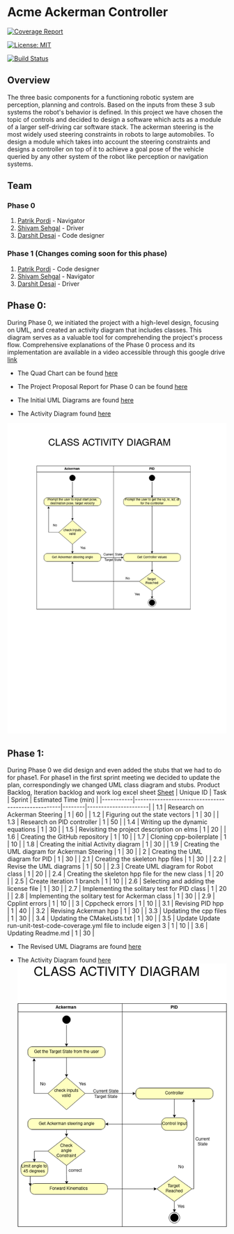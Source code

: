 # Acme Ackerman Controller

[![Coverage Report](https://codecov.io/gh/shivamsehgal77/Acme-Ackerman-Controller/branch/main/graph/badge.svg)](https://codecov.io/gh/shivamsehgal77/Acme-Ackerman-Controller) 

[![License: MIT](https://img.shields.io/badge/License-MIT-blue.svg)](https://opensource.org/licenses/MIT)

[![Build Status](https://github.com/shivamsehgal77/Acme-Ackerman-Controller/actions/workflows/run-unit-test-and-upload-codecov.yml/badge.svg)](https://github.com/shivamsehgal77/Acme-Ackerman-Controller/actions/workflows/run-unit-test-and-upload-codecov.yml)

## Overview

The three basic components for a functioning robotic system are perception, planning and controls. Based on the inputs from these 3 sub systems the robot's behavior is defined. In this project we have chosen the topic of controls and decided to design a software which acts as a module of a larger self-driving car software stack. The ackerman steering is the most widely used steering constraints in robots to large automobiles. To design a module which takes into account the steering constraints and designs a controller on top of it to achieve a goal pose of the vehicle queried by any other system of the robot like perception or navigation systems.

## Team 

### Phase 0
1. [Patrik Pordi](https://www.github.com/patrikpordi) - Navigator
2. [Shivam Sehgal](https://www.github.com/shivamsehgal77) - Driver
3. [Darshit Desai](https://www.github.com/darshit-desai) - Code designer

### Phase 1 (Changes coming soon for this phase)
1. [Patrik Pordi](https://www.github.com/patrikpordi) - Code designer
2. [Shivam Sehgal](https://www.github.com/shivamsehgal77) - Navigator
3. [Darshit Desai](https://www.github.com/darshit-desai) - Driver

## Phase 0:

During Phase 0, we initiated the project with a high-level design, focusing on UML, and created an activity diagram that includes classes. This diagram serves as a valuable tool for comprehending the project's process flow. Comprehensive explanations of the Phase 0 process and its implementation are available in a video accessible through this google drive [link](https://drive.google.com/file/d/1D6kjTWbVGHKaCZbz6bTfUVqyngHtdGbq/view?usp=share_link)

* The Quad Chart can be found [here](https://github.com/shivamsehgal77/Acme-Ackerman-Controller/tree/main/QuadChart/Initial_Phase0)

* The Project Proposal Report for Phase 0 can be found [here](https://github.com/shivamsehgal77/Acme-Ackerman-Controller/blob/main/Reports/Phase0/ENPM808X_Proposal_Phase0_AckermanSteeringControl.pdf)

* The Initial UML Diagrams are found [here](https://github.com/shivamsehgal77/Acme-Ackerman-Controller/tree/main/UML%20diagrams/Initial_Phase0)

* The Activity Diagram found [here](https://github.com/shivamsehgal77/Acme-Ackerman-Controller/blob/main/UML%20diagrams/Initial_Phase0/acme-ackerman-class-diagram.png)

![Acme Ackerman Class Diagram](UML-diagrams/Initial_Phase0/acme-ackerman-class-diagram.png)

## Phase 1:
During Phase 0 we did design and even added the stubs that we had to do for phase1. For phase1 in the first sprint meeting we decided to update the plan, correspondingly we changed UML class diagram and stubs. Product Backlog, Iteration backlog and work log excel sheet [Sheet](https://docs.google.com/spreadsheets/d/1ph1sYep433EigfkVelYI8igBHbYIN74LMEw9CF0V7-I/edit#gid=0 )
| Unique ID | Task                                              | Sprint | Estimated Time (min) |
|-----------|---------------------------------------------------|--------|----------------------|
| 1.1       | Research on Ackerman Steering                     | 1      | 60                   |
| 1.2       | Figuring out the state vectors                    | 1      | 30                   |
| 1.3       | Research on PID controller                        | 1      | 50                   |
| 1.4       | Writing up the dynamic equations                  | 1      | 30                   |
| 1.5       | Revisiting the project description on elms        | 1      | 20                   |
| 1.6       | Creating the GitHub repository                    | 1      | 10                   |
| 1.7       | Cloning cpp-boilerplate                           | 1      | 10                   |
| 1.8       | Creating the initial Activity diagram             | 1      | 30                   |
| 1.9       | Creating the UML diagram for Ackerman Steering    | 1      | 30                   |
| 2         | Creating the UML diagram for PID                  | 1      | 30                   |
| 2.1       | Creating the skeleton hpp files                   | 1      | 30                   |
| 2.2       | Revise the UML diagrams                           | 1      | 50                   |
| 2.3       | Create UML diagram for Robot class                | 1      | 20                   |
| 2.4       | Creating the skeleton hpp file for the new class  | 1      | 20                   |
| 2.5       | Create iteration 1 branch                         | 1      | 10                   |
| 2.6       | Selecting and adding the license file             | 1      | 30                   |
| 2.7       | Implementing the solitary test for PID class      | 1      | 20                   |
| 2.8       | Implementing the solitary test for Ackerman class | 1      | 30                   |
| 2.9       | Cpplint errors                                    | 1      | 10                   |
| 3         | Cppcheck errors                                   | 1      | 10                   |
| 3.1       | Revising PID hpp                                  | 1      | 40                   |
| 3.2       | Revising Ackerman hpp                             | 1      | 30                   |
| 3.3       | Updating the cpp files                            | 1      | 30                   |
| 3.4       | Updating the CMakeLists.txt                       | 1      | 30                   |
| 3.5       | Update Update run-unit-test-code-coverage.yml file to include eigen 3                          | 1      |            10          |
| 3.6       | Updating Readme.md                                | 1      | 30                   |

* The Revised UML Diagrams are found [here](https://github.com/shivamsehgal77/Acme-Ackerman-Controller/tree/main/UML%20diagrams/Revised_Phase1)

* The Activity Diagram found [here](https://github.com/shivamsehgal77/Acme-Ackerman-Controller/blob/main/UML%20diagrams/Revised_Phase1/acme-ackerman-class-diagram.png)
![Acme Ackerman Class Diagram](UML-diagrams/Revised_Phase1/acme-ackerman-class-diagram.png)
